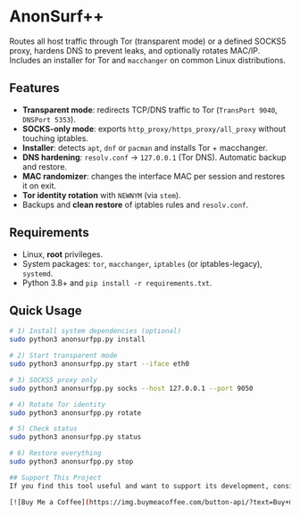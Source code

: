 # AnonSurf++
Routes all host traffic through Tor (transparent mode) or a defined SOCKS5 proxy, hardens DNS to prevent leaks, and optionally rotates MAC/IP. Includes an installer for Tor and `macchanger` on common Linux distributions.

## Features
- **Transparent mode**: redirects TCP/DNS traffic to Tor (`TransPort 9040`, `DNSPort 5353`).
- **SOCKS-only mode**: exports `http_proxy/https_proxy/all_proxy` without touching iptables.
- **Installer**: detects `apt`, `dnf` or `pacman` and installs Tor + macchanger.
- **DNS hardening**: `resolv.conf` -> `127.0.0.1` (Tor DNS). Automatic backup and restore.
- **MAC randomizer**: changes the interface MAC per session and restores it on exit.
- **Tor identity rotation** with `NEWNYM` (via `stem`).
- Backups and **clean restore** of iptables rules and `resolv.conf`.

## Requirements
- Linux, **root** privileges.
- System packages: `tor`, `macchanger`, `iptables` (or iptables-legacy), `systemd`.
- Python 3.8+ and `pip install -r requirements.txt`.

## Quick Usage
```bash
# 1) Install system dependencies (optional)
sudo python3 anonsurfpp.py install

# 2) Start transparent mode
sudo python3 anonsurfpp.py start --iface eth0

# 3) SOCKS5 proxy only
sudo python3 anonsurfpp.py socks --host 127.0.0.1 --port 9050

# 4) Rotate Tor identity
sudo python3 anonsurfpp.py rotate

# 5) Check status
sudo python3 anonsurfpp.py status

# 6) Restore everything
sudo python3 anonsurfpp.py stop

## Support This Project
If you find this tool useful and want to support its development, consider buying me a coffee:

[![Buy Me a Coffee](https://img.buymeacoffee.com/button-api/?text=Buy+me+a+coffee&emoji=&slug=Abelardieu&button_colour=FFDD00&font_colour=000000&font_family=Arial&outline_colour=000000&coffee_colour=ffffff)](https://www.buymeacoffee.com/Abelardieu)


